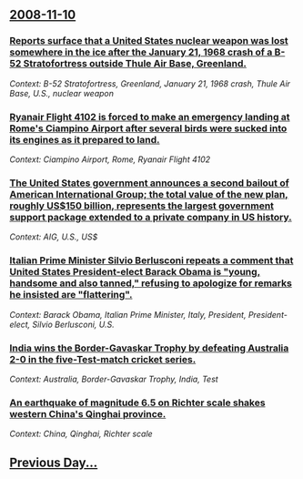 ## [2008-11-10](/news/2008/11/10/index.md)

### [ Reports surface that a United States nuclear weapon was lost somewhere in the ice after the January 21, 1968 crash of a B-52 Stratofortress outside Thule Air Base, Greenland. ](/news/2008/11/10/reports-surface-that-a-united-states-nuclear-weapon-was-lost-somewhere-in-the-ice-after-the-january-21-1968-crash-of-a-b-52-stratofortress.md)
_Context: B-52 Stratofortress, Greenland, January 21, 1968 crash, Thule Air Base, U.S., nuclear weapon_

### [ Ryanair Flight 4102 is forced to make an emergency landing at Rome's Ciampino Airport after several birds were sucked into its engines as it prepared to land. ](/news/2008/11/10/ryanair-flight-4102-is-forced-to-make-an-emergency-landing-at-rome-s-ciampino-airport-after-several-birds-were-sucked-into-its-engines-as-i.md)
_Context: Ciampino Airport, Rome, Ryanair Flight 4102_

### [ The United States government announces a second bailout of American International Group; the total value of the new plan, roughly US$150 billion, represents the largest government support package extended to a private company in US history.](/news/2008/11/10/the-united-states-government-announces-a-second-bailout-of-american-international-group-the-total-value-of-the-new-plan-roughly-us-150-bi.md)
_Context: AIG, U.S., US$_

### [ Italian Prime Minister Silvio Berlusconi repeats a comment that United States President-elect Barack Obama is "young, handsome and also tanned," refusing to apologize for remarks he insisted are "flattering". ](/news/2008/11/10/italian-prime-minister-silvio-berlusconi-repeats-a-comment-that-united-states-president-elect-barack-obama-is-young-handsome-and-also-tan.md)
_Context: Barack Obama, Italian Prime Minister, Italy, President, President-elect, Silvio Berlusconi, U.S._

### [ India wins the Border-Gavaskar Trophy by defeating Australia 2-0 in the five-Test-match cricket series. ](/news/2008/11/10/india-wins-the-border-gavaskar-trophy-by-defeating-australia-2-0-in-the-five-test-match-cricket-series.md)
_Context: Australia, Border-Gavaskar Trophy, India, Test_

### [ An earthquake of magnitude 6.5 on Richter scale shakes western China's Qinghai province. ](/news/2008/11/10/an-earthquake-of-magnitude-6-5-on-richter-scale-shakes-western-china-s-qinghai-province.md)
_Context: China, Qinghai, Richter scale_

## [Previous Day...](/news/2008/11/9/index.md)

